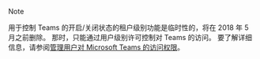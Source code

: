 > [!NOTE]
> 用于控制 Teams 的开启/关闭状态的租户级别功能是临时性的，将在 2018 年 5 月之前删除。 那时，只能通过用户级别许可控制对 Teams 的访问。 要了解详细信息，请参阅[管理用户对 Microsoft Teams 的访问权限](../user-access.md)。